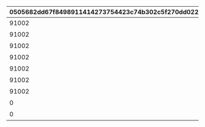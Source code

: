 |0505682dd67f8498911414273754423c74b302c5f270dd022a5a21b5740612e5|8832c8fa960730d54893b882651567cca869625c78cb1cc287e7a2d2dce18344|7a0330f49216e2f42e5f757c7df0f02e1e91371b14180204fa7f225bc616fc0e|03bf86d1910113f7bf22e8b81240512d7eb52be7233c848d4101b492e0acfdb2|1ae5f63f5ccc76b4c49dee24ea3d9f0ee9be9127a16853e196a50e7d78061052|00aaefbae0d6447401fa1b612d952f1685224fdb1ec6d83f0fe46848c986d45e|c22de95288055337c3366315896fd10fd924514cccff5cab373a71f6064023f8|7f9adf16d066b29802e21d548c5b45e7150562fbbdccb1c985c8681069eb9af4|
| --- | --- | --- | --- | --- | --- | --- | --- |
|91002|2|8|ハツネの初夢|1|40|5134061|10134|
|91002|2|8|イノリの初夢|0|40|5134062|10134|
|91002|2|8|カスミの初夢|0|40|5134063|10134|
|91002|2|8|リンの初夢|0|40|5134064|10134|
|91002|2|8|シオリの初夢|0|40|5134065|10134|
|91002|2|8|ミツキの初夢|0|40|5134066|10134|
|91002|2|8|エリコの初夢|0|40|5134067|10134|
|0|1|0|オープニング|1|0|5134601|10134|
|0|3|0|エンディング|0|0|5134602|10134|